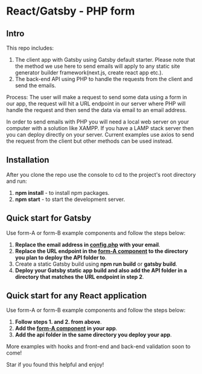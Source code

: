 # React/Gatsby - PHP form 

## Intro

This repo includes:

1. The client app with Gatsby using Gatsby default starter. Please note that the method we use here to send emails will apply to any static site generator builder framework(next.js, create react app etc.).
2. The back-end API using PHP to handle the requests from the client and send the emails.

Process: The user will make a request to send some data using a form in our app, the request will hit a URL endpoint in our server where PHP will handle the request and then send the data via email to an email address.

In order to send emails with PHP you will need a local web server on your computer with a solution like XAMPP. If you have a LAMP stack server then you can deploy directly on your server. Current examples use axios to send the request from the client but other methods can be used instead.

## Installation

After you clone the repo use the console to cd to the project's root directory and run:
1. **npm install** - to install npm packages.
2. **npm start** - to start the development server. 

## Quick start for Gatsby

Use form-A or form-B example components and follow the steps below:

1. **Replace the email address in [config.php](https://github.com/frankagathos/gatsby-with-php-form/blob/master/api/contact/config.php) with your email**.
2. **Replace the URL endpoint in the [form-A component](https://github.com/frankagathos/gatsby-with-php-form/blob/master/src/components/form-A.js) to the directory you plan to deploy the API folder to**.
3. Create a static Gatsby build using  **npm run build** or **gatsby build**.
4. **Deploy your Gatsby static app build and also add the API folder in a directory that matches the URL endpoint in step 2**.

## Quick start for any React application

Use form-A or form-B example components and follow the steps below:

1. **Follow steps 1. and 2. from above**.
2. **Add the [form-A component](https://github.com/frankagathos/gatsby-with-php-form/blob/master/src/components/form-A.js) in your app**.
3. **Add the api folder in the same directory you deploy your app**.

More examples with hooks and front-end and back-end validation soon to come!

Star if you found this helpful and enjoy!